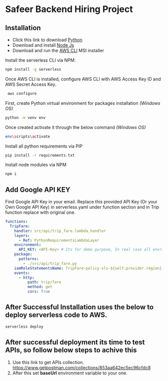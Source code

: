# Safeer Backend Hiring Project
## Installation
- Click this link to download [Python](https://www.python.org/downloads/)
- Download and install [Node Js](https://nodejs.org/en/)
- Download and run the [AWS CLI](https://docs.aws.amazon.com/cli/latest/userguide/getting-started-install.html) MSI installer

Install the serverless CLI via NPM:

```bash
npm install -g serverless
```
Once AWS CLI is installed, configure AWS CLI with AWS Access Key ID and AWS Secret Access Key.
```bash
 aws configure
```

First, create Python virtual environment for packages installation *(Windows OS)*

```bash
python -m venv env
```
Once created activate it through the below command *(Windows OS)*

```bash
env\scripts\activate
```
Install all python requirements via PIP 

```bash
pip install -r requirements.txt
```
Install node modules via NPM

```bash
npm i
```

## Add Google API KEY
Find Google API Key in your email. Replace this provided API Key (Or your Own Google API Key) in serverless.yaml under function section and in Trip function replace <API-Key> with original one.


```yaml
functions:
  TripFare:
    handler: src/api/trip_fare.lambda_handler
    layers:
      - Ref: PythonRequirementsLambdaLayer
    environment:
      API_KEY: <API-Key> # Its for demo purpose, In real case all envrionment variables are in seperate file which is not a part of git repository
    package:
      patterns: 
        - ./src/api/trip_fare.py
    iamRoleStatementsName: TripFare-policy-sls-${self:provider.region}-${self:provider.stage}
    events:
      - http:
          path: trip/fare
          method: get
          cors: True
```

## After Successful Installation uses the below to deploy serverless code to AWS.  

```bash
serverless deploy 
```

## After successful deployment its time to test APIs, so follow below steps to achive this

1. Use this link to get APIs collection. 
   https://www.getpostman.com/collections/853aa642ec5ec96cfdc8
2. After this set **baseUrl** environment variable to your one.
  

